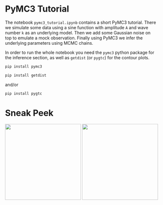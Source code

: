 # PyMC3 Tutorial

The notebook `pymc3_tutorial.ipynb` contains a short PyMC3 tutorial. There we simulate some data using a sine function with amplitude `A` and wave number `k` as an underlying model. Then we add some Gaussian noise on top to emulate a mock observation. Finally using PyMC3 we infer the underlying parameters using MCMC chains.  

In order to run the whole notebook you need the `pymc3` python package for the inference section, as well as `getdist` (or `pygtc`) for the contour plots.

```bash
pip install pymc3
```

```bash
pip install getdist
```

and/or

```bash
pip install pygtc
```

# Sneak Peek

<img src="images/data/data.png" height="250"/>

<img src="images/data/triangle.png" height="250"/>
